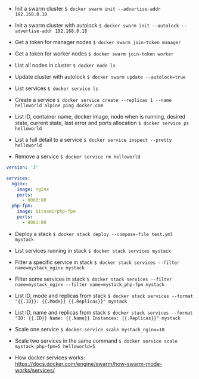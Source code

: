 * Init a swarm cluster
`$ docker swarm init --advertise-addr 192.168.0.18`

* Init a swarm cluster with autolock
`$ docker swarm init --autolock --advertise-addr 192.168.0.18`

* Get a token for manager nodes
`$ docker swarm join-token manager`

* Get a token for worker nodes
`$ docker swarm join-token worker`

* List all nodes in cluster
`$ docker node ls`

* Update cluster with autolock
`$ docker swarm update --autolock=true`

* List services
`$ docker service ls`

* Create a service
`$ docker service create --replicas 1 --name helloworld alpine ping docker.com`

* List ID, container name, docker image, node when is running, desired state, current state, last error and ports allocation
`$ docker service ps helloworld`

* List a full detail to a service
`$ docker service inspect --pretty helloworld`

* Remove a service
`$ docker service rm helloworld`

```test.yml
version: '3'

services:
  nginx:
    image: nginx
    ports:
      - 8080:80
  php-fpm:
    image: bitnami/php-fpm
    ports:
      - 8081:80
```
* Deploy a stack
`$ docker stack deploy --compose-file test.yml mystack`

* List services running in stack
`$ docker stack services mystack`

* Filter a specific service in stack
`$ docker stack services --filter name=mystack_nginx mystack`

* Filter some services in stack
`$ docker stack services --filter name=mystack_nginx --filter name=mystack_php-fpm mystack`

* List ID, mode and replicas from stack
`$ docker stack services --format "{{.ID}}: {{.Mode}} {{.Replicas}}" mystack`

* List ID, name and replicas from stack
`$ docker stack services --format "ID: {{.ID}} Name: {{.Name}} Instances: {{.Replicas}}" mystack`

* Scale one service 
`$ docker service scale mystack_nginx=10`

* Scale two services in the same command 
`$ docker service scale mystack_php-fpm=5 helloworld=5`


* How docker services works:
https://docs.docker.com/engine/swarm/how-swarm-mode-works/services/

